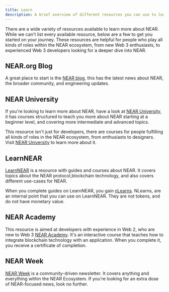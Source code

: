 ```yaml
---
title: Learn
description: A brief overview of different resources you can use to learn more about NEAR.
---
```

There are a wide variety of resources available to learn more about NEAR.
While we can't list every available resource, below are a few to get you started on your journey.
These resources are helpful for people who play all kinds of roles within the NEAR ecosystem, from new Web 3 enthusiasts, to experienced Web 3 developers looking for a deeper dive into NEAR.

## NEAR.org Blog
A great place to start is the [NEAR blog](https://near.org/blog/), this has the latest news about NEAR, the broader community, and engineering updates.

## NEAR University
If you're looking to learn more about NEAR, have a look at [NEAR University](https://near.university), it has courses structured to teach you more about NEAR starting at a beginner level, and covering more intermediate and advanced topics.

This resource isn't just for developers, there are courses for people fulfilling all kinds of roles in the NEAR ecosystem, from enthusiasts to designers. Visit [NEAR University](https://near.university) to learn more about it.

## LearnNEAR
[LearnNEAR](https://learnnear.club) is a resource with guides and courses about NEAR. 
It covers topics about the NEAR protocol,blockchain technology, and also covers different use-cases for NEAR.

When you complete guides on LearnNEAR, you gain [nLearns](https://learnnear.club/what-are-nlearns/). 
NLearns, are an internal point that you can use on LearnNEAR.
They are not tokens, and do not have monetary value.

## NEAR Academy
This resource is aimed at developers with experience in Web 2, who are new to Web 3 [NEAR Academy](htpps://near.academy).
It's an interactive course that teaches how to integrate blockchain technology with an application.
When you complete it, you receive a certificate of completion.

## NEAR Week
[NEAR Week](https://nearweek.com/) is a community-driven newsletter. It covers anything and everything within the NEAR Ecosystem. If you're looking for an extra dose of NEAR-focused news, look no further.
